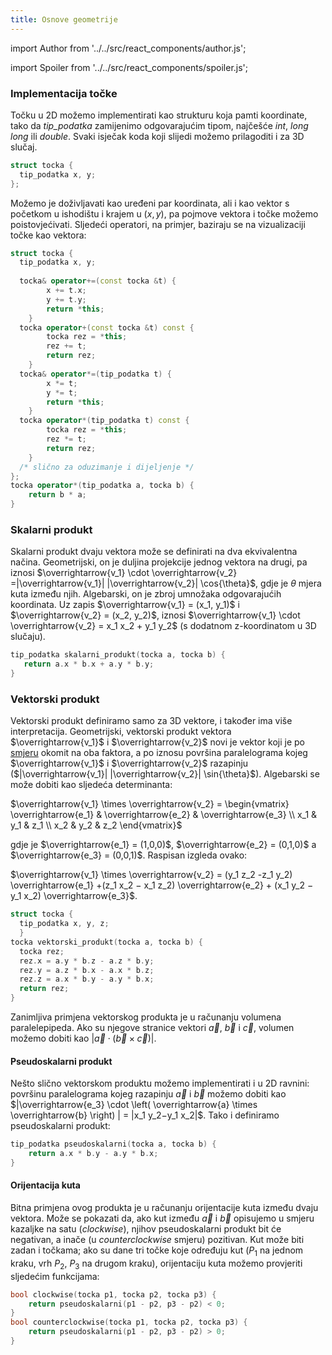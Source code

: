 ```yaml
---
title: Osnove geometrije
---
```


import Author from '../../src/react_components/author.js';

import Spoiler from '../../src/react_components/spoiler.js';

<Author authorName='Anamarija Kozina' githubUsername='AnamarijaKozina'/>

### Implementacija točke

Točku u 2D možemo implementirati kao strukturu koja pamti koordinate, tako da _tip_podatka_ zamijenimo odgovarajućim tipom, najčešće _int_, _long long_ ili _double_. Svaki isječak koda koji slijedi možemo prilagoditi i za 3D slučaj.
```cpp
struct tocka {
  tip_podatka x, y;
};
```
Možemo je doživljavati kao uređeni par koordinata, ali i kao vektor s početkom u ishodištu i krajem u $(x,y)$, pa pojmove vektora i točke možemo poistovjećivati. Sljedeći operatori, na primjer, baziraju se na vizualizaciji točke kao vektora:
```cpp
struct tocka {
  tip_podatka x, y;
  
  tocka& operator+=(const tocka &t) {
        x += t.x;
        y += t.y;
        return *this;
    }
  tocka operator+(const tocka &t) const {
        tocka rez = *this;
        rez += t;
        return rez;
    }
  tocka& operator*=(tip_podatka t) {
        x *= t;
        y *= t;
        return *this;
    }
  tocka operator*(tip_podatka t) const {
        tocka rez = *this;
        rez *= t;
        return rez;
    }  
  /* slično za oduzimanje i dijeljenje */
};
tocka operator*(tip_podatka a, tocka b) {
    return b * a;
}
```
### Skalarni produkt

Skalarni produkt dvaju vektora može se definirati na dva ekvivalentna načina.
Geometrijski, on je duljina projekcije jednog vektora na drugi, pa iznosi $\overrightarrow{v_1} \cdot \overrightarrow{v_2} =|\overrightarrow{v_1}| |\overrightarrow{v_2}| \cos{\theta}$, gdje je $\theta$ mjera kuta između njih.
Algebarski, on je zbroj umnožaka odgovarajućih koordinata. Uz zapis $\overrightarrow{v_1} = (x_1, y_1)$ i $\overrightarrow{v_2} = (x_2, y_2)$, iznosi $\overrightarrow{v_1} \cdot \overrightarrow{v_2} = x_1 x_2 + y_1 y_2$ (s dodatnom z-koordinatom u 3D slučaju).

 ```cpp
 tip_podatka skalarni_produkt(tocka a, tocka b) {
    return a.x * b.x + a.y * b.y;
}
```

### Vektorski produkt

Vektorski produkt definiramo samo za 3D vektore, i također ima više interpretacija. Geometrijski, vektorski produkt vektora $\overrightarrow{v_1}$ i $\overrightarrow{v_2}$ novi je vektor koji je po <a href="https://hr.wikipedia.org/wiki/Pravilo_desne_ruke">smjeru</a> okomit na oba faktora, a po iznosu površina paralelograma kojeg $\overrightarrow{v_1}$ i $\overrightarrow{v_2}$ razapinju ($|\overrightarrow{v_1}| |\overrightarrow{v_2}| \sin{\theta}$). Algebarski se može dobiti kao sljedeća determinanta:

$\overrightarrow{v_1} \times \overrightarrow{v_2} = \begin{vmatrix} \overrightarrow{e_1} & \overrightarrow{e_2} & \overrightarrow{e_3} \\ x_1 & y_1 & z_1 \\ x_2 & y_2 & z_2 \end{vmatrix}$

gdje je $\overrightarrow{e_1} = (1,0,0)$, $\overrightarrow{e_2} = (0,1,0)$ a $\overrightarrow{e_3} = (0,0,1)$. Raspisan izgleda ovako:

$\overrightarrow{v_1} \times \overrightarrow{v_2} = (y_1 z_2 -z_1 y_2) \overrightarrow{e_1} +(z_1 x_2 − x_1 z_2) \overrightarrow{e_2} + (x_1 y_2 − y_1 x_2) \overrightarrow{e_3}$.

```cpp
struct tocka {
  tip_podatka x, y, z;
  }
tocka vektorski_produkt(tocka a, tocka b) {
  tocka rez;
  rez.x = a.y * b.z - a.z * b.y;
  rez.y = a.z * b.x - a.x * b.z;
  rez.z = a.x * b.y - a.y * b.x;
  return rez;
}
```
Zanimljiva primjena vektorskog produkta je u računanju volumena paralelepipeda. Ako su njegove stranice vektori $\overrightarrow{a}$, $\overrightarrow{b}$ i $\overrightarrow{c}$, volumen možemo dobiti kao $|\overrightarrow{a} \cdot \left( \overrightarrow{b} \times \overrightarrow{c} \right) |$.

#### Pseudoskalarni produkt

Nešto slično vektorskom produktu možemo implementirati i u 2D ravnini: površinu paralelograma kojeg razapinju $\overrightarrow{a}$ i $\overrightarrow{b}$ možemo dobiti kao $|\overrightarrow{e_3} \cdot \left( \overrightarrow{a} \times \overrightarrow{b} \right) | = |x_1 y_2−y_1 x_2|$. Tako i definiramo pseudoskalarni produkt:

```cpp
tip_podatka pseudoskalarni(tocka a, tocka b) {
    return a.x * b.y - a.y * b.x;
}
```

#### Orijentacija kuta

Bitna primjena ovog produkta je u računanju orijentacije kuta između dvaju vektora. Može se pokazati da, ako kut između $\overrightarrow{a}$ i $\overrightarrow{b}$ opisujemo u smjeru kazaljke na satu (_clockwise_), njihov pseudoskalarni produkt bit će negativan, a inače (u _counterclockwise_ smjeru) pozitivan. Kut može biti zadan i točkama; ako su dane tri točke koje određuju kut ($P_1$ na jednom kraku, vrh $P_2$, $P_3$ na drugom kraku), orijentaciju kuta možemo provjeriti sljedećim funkcijama:
```cpp
bool clockwise(tocka p1, tocka p2, tocka p3) {
    return pseudoskalarni(p1 - p2, p3 - p2) < 0;
}
bool counterclockwise(tocka p1, tocka p2, tocka p3) {
    return pseudoskalarni(p1 - p2, p3 - p2) > 0;
}
```
